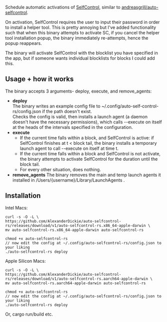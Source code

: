 
Schedule automatic activations of [SelfControl](https://github.com/SelfControlApp/selfcontrol), similar to [andreasgrill/auto-selfcontrol](https://github.com/andreasgrill/auto-selfcontrol).

On activation, SelfControl requires the user to input their password in order to install a helper tool. This is pretty annoying but I've added functionality such that when this binary attempts to activate SC, if you cancel the helper tool installation popup, the binary immediately re-attempts, hence the popup reappears.

The binary will activate SelfControl with the blocklist you have specified in the app, but if someone wants individual blocklists for blocks I could add this.

## Usage + how it works
The binary accepts 3 arguments- deploy, execute, and remove_agents:

 - **deploy** <br>
The binary writes an example config file to ~/.config/auto-self-control-rs/config.json if the path doesn't exist. <br>
Checks the config is valid, then installs a launch agent (a daemon doesn't have the necessary permissions), which calls --execute on itself at the heads of the intervals specified in the configuration. 
 - **execute**
	 - If the current time falls within a block, and SelfControl is active: if SelfControl finishes at t < block tail, the binary installs a temporary launch agent to call --execute on itself at time t.
	 - If the current time falls within a block and SelfControl is not activate, the binary attempts to activate SelfControl for the duration until the block tail.
	 - For every other situation, does nothing.
 - **remove_agents**
The binary removes the main and temp launch agents it installed in /Users/{username}/Library/LaunchAgents .

## Installation 
Intel Macs:

    curl -s -O -L \
    https://github.com/AlexanderDickie/auto-selfcontrol-rs/releases/download/v1/auto-selfcontrol-rs.x86_64-apple-darwin \ 
    mv auto-selfcontrol-rs.x86_64-apple-darwin auto-selfcontrol-rs 
    
    chmod +x auto-selfcontrol-rs
    // now edit the config at ~/.config/auto-selfcontrol-rs/config.json to your liking
    ./auto-selfcontrol-rs deploy
    
Apple Silicon Macs:

    curl -s -O -L \
    https://github.com/AlexanderDickie/auto-selfcontrol-rs/releases/download/v1/auto-selfcontrol-rs.aarch64-apple-darwin \ 
    mv auto-selfcontrol-rs.aarch64-apple-darwin auto-selfcontrol-rs 
    
    chmod +x auto-selfcontrol-rs
    // now edit the config at ~/.config/auto-selfcontrol-rs/config.json to your liking
    ./auto-selfcontrol-rs deploy
    
 
  Or, cargo run/build etc.
